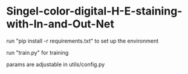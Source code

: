 # Singel-color-digital-H-E-staining-with-In-and-Out-Net
run "pip install -r requirements.txt" to set up the environment

run "train.py" for training

params are adjustable in utils/config.py

